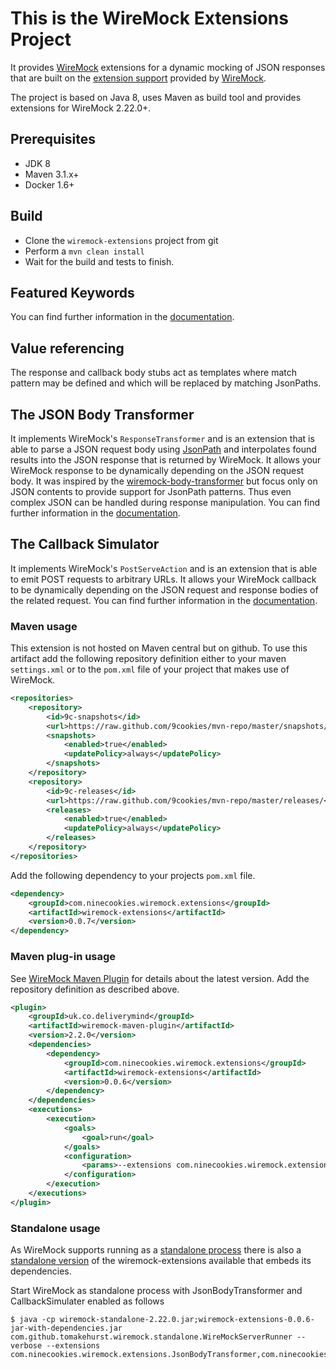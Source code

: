 # This is the WireMock Extensions Project

It provides [WireMock](http://wiremock.org/) extensions for a dynamic mocking of JSON responses that are built on the [extension support](http://wiremock.org/docs/extending-wiremock/) provided by [WireMock](http://wiremock.org/).

The project is based on Java 8, uses Maven as build tool and provides extensions for WireMock 2.22.0+.

## Prerequisites
- JDK 8
- Maven 3.1.x+
- Docker 1.6+

## Build
- Clone the `wiremock-extensions` project from git
- Perform a `mvn clean install`
- Wait for the build and tests to finish.


## Featured Keywords
You can find further information in the [documentation](keywords.md).

## Value referencing
The response and callback body stubs act as templates where match pattern may be defined and which will be replaced by matching JsonPaths.

## The JSON Body Transformer
It implements WireMock's `ResponseTransformer` and is an extension that is able to parse a JSON request body using [JsonPath](https://github.com/jayway/JsonPath) and interpolates found results into the JSON response that is returned by WireMock. It allows your WireMock response to be dynamically depending on the JSON request body. It was inspired by the [wiremock-body-transformer](https://github.com/opentable/wiremock-body-transformer) but focus only on JSON contents to provide support for JsonPath patterns. Thus even complex JSON can be handled during response manipulation.
You can find further information in the [documentation](json-body-transformer.md).

## The Callback Simulator
It implements WireMock's `PostServeAction` and is an extension that is able to emit POST requests to arbitrary URLs. It allows your WireMock callback to be dynamically depending on the JSON request and response bodies of the related request.
You can find further information in the [documentation](callback-simulator.md).

### Maven usage

This extension is not hosted on Maven central but on github. To use this artifact add the following repository definition either to your maven `settings.xml` or to the `pom.xml` file of your project that makes use of WireMock.

```XML
<repositories>
    <repository>
    	<id>9c-snapshots</id>
        <url>https://raw.github.com/9cookies/mvn-repo/master/snapshots/</url>
        <snapshots>
            <enabled>true</enabled>
            <updatePolicy>always</updatePolicy>
        </snapshots>
    </repository>
    <repository>
        <id>9c-releases</id>
        <url>https://raw.github.com/9cookies/mvn-repo/master/releases/</url>
        <releases>
            <enabled>true</enabled>
            <updatePolicy>always</updatePolicy>
        </releases>
    </repository>
</repositories>
```

Add the following dependency to your projects `pom.xml` file.

```XML
<dependency>
	<groupId>com.ninecookies.wiremock.extensions</groupId>
	<artifactId>wiremock-extensions</artifactId>
	<version>0.0.7</version>
</dependency>
```

### Maven plug-in usage

See [WireMock Maven Plugin](https://github.com/automatictester/wiremock-maven-plugin#wiremock-maven-plugin) for details about the latest version. Add the repository definition as described above.  

```XML
<plugin>
	<groupId>uk.co.deliverymind</groupId>
	<artifactId>wiremock-maven-plugin</artifactId>
	<version>2.2.0</version>
	<dependencies>
		<dependency>
			<groupId>com.ninecookies.wiremock.extensions</groupId>
			<artifactId>wiremock-extensions</artifactId>
			<version>0.0.6</version>
		</dependency>
	</dependencies>
	<executions>
		<execution>
			<goals>
				<goal>run</goal>
			</goals>
			<configuration>
				<params>--extensions com.ninecookies.wiremock.extensions.JsonBodyTransformer, com.ninecookies.wiremock.extensions.CallbackSimulator</params>
			</configuration>
		</execution>
	</executions>
</plugin>
```

### Standalone usage

As WireMock supports running as a [standalone process](http://wiremock.org/docs/running-standalone/) there is also a [standalone version](https://raw.github.com/9cookies/mvn-repo/master/releases/com/ninecookies/wiremock/extensions/wiremock-extensions/0.0.6/wiremock-extensions-0.0.6-jar-with-dependencies.jar) of the wiremock-extensions available that embeds its dependencies.

Start WireMock as standalone process with JsonBodyTransformer and CallbackSimulater enabled as follows
```
$ java -cp wiremock-standalone-2.22.0.jar;wiremock-extensions-0.0.6-jar-with-dependencies.jar com.github.tomakehurst.wiremock.standalone.WireMockServerRunner --verbose --extensions com.ninecookies.wiremock.extensions.JsonBodyTransformer,com.ninecookies.wiremock.extensions.CallbackSimulator
```
